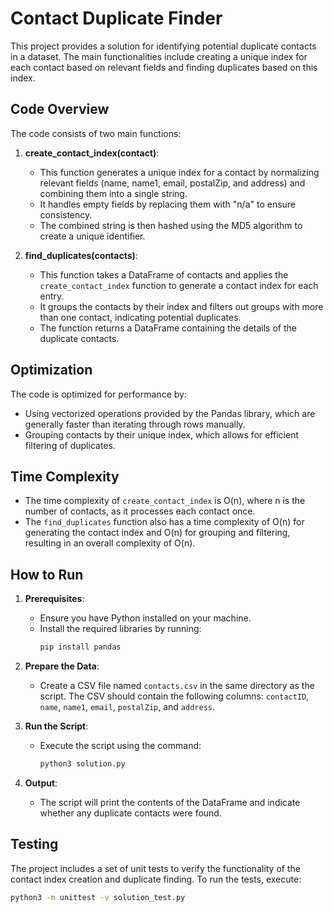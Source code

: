# Contact Duplicate Finder

This project provides a solution for identifying potential duplicate contacts in a dataset. The main functionalities include creating a unique index for each contact based on relevant fields and finding duplicates based on this index.

## Code Overview

The code consists of two main functions:

1. **create_contact_index(contact)**: 
   - This function generates a unique index for a contact by normalizing relevant fields (name, name1, email, postalZip, and address) and combining them into a single string. 
   - It handles empty fields by replacing them with "n/a" to ensure consistency.
   - The combined string is then hashed using the MD5 algorithm to create a unique identifier.

2. **find_duplicates(contacts)**:
   - This function takes a DataFrame of contacts and applies the `create_contact_index` function to generate a contact index for each entry.
   - It groups the contacts by their index and filters out groups with more than one contact, indicating potential duplicates.
   - The function returns a DataFrame containing the details of the duplicate contacts.

## Optimization

The code is optimized for performance by:
- Using vectorized operations provided by the Pandas library, which are generally faster than iterating through rows manually.
- Grouping contacts by their unique index, which allows for efficient filtering of duplicates.

## Time Complexity

- The time complexity of `create_contact_index` is O(n), where n is the number of contacts, as it processes each contact once.
- The `find_duplicates` function also has a time complexity of O(n) for generating the contact index and O(n) for grouping and filtering, resulting in an overall complexity of O(n).

## How to Run

1. **Prerequisites**:
   - Ensure you have Python installed on your machine.
   - Install the required libraries by running:
     ```bash
     pip install pandas
     ```

2. **Prepare the Data**:
   - Create a CSV file named `contacts.csv` in the same directory as the script. The CSV should contain the following columns: `contactID`, `name`, `name1`, `email`, `postalZip`, and `address`.

3. **Run the Script**:
   - Execute the script using the command:
     ```bash
     python3 solution.py
     ```

4. **Output**:
   - The script will print the contents of the DataFrame and indicate whether any duplicate contacts were found.

## Testing

The project includes a set of unit tests to verify the functionality of the contact index creation and duplicate finding. To run the tests, execute:
```bash
python3 -m unittest -v solution_test.py